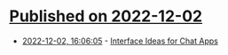 # [Published on 2022-12-02](index.md)

* [2022-12-02, 16:06:05](https://news.ycombinator.com/item?id=33832331) - [Interface Ideas for Chat Apps](https://prabros.com/chat-ui-ideas/)
